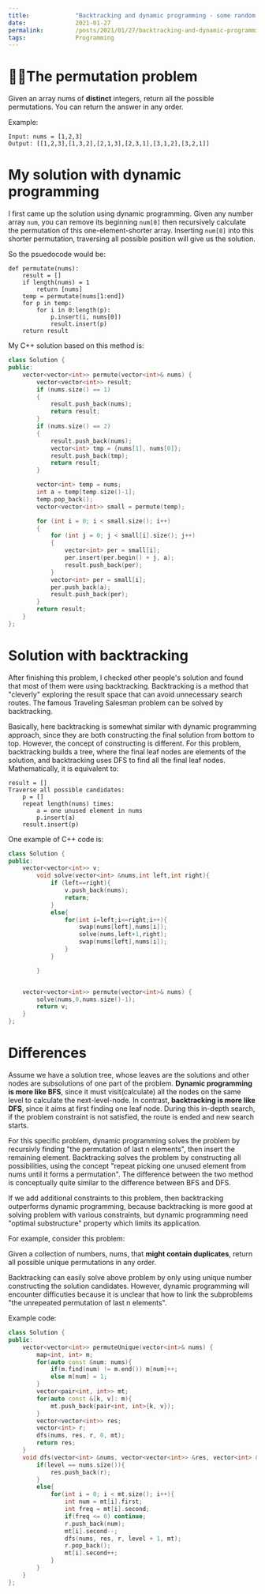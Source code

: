 ```yaml
---
title:             "Backtracking and dynamic programming - some random thinking from the permutation problem"
date:              2021-01-27
permalink:         /posts/2021/01/27/backtracking-and-dynamic-programming
tags:              Programming
---
```


# The permutation problem

Given an array nums of **distinct** integers, return all the possible permutations. You can return the answer in any order.

Example:

```
Input: nums = [1,2,3]
Output: [[1,2,3],[1,3,2],[2,1,3],[2,3,1],[3,1,2],[3,2,1]]
```


# My solution with dynamic programming

I first came up the solution using dynamic programming. Given any number array `num`, you can remove its beginning `num[0]` then recursively calculate the permutation of this one-element-shorter array. Inserting `num[0]` into this shorter permutation, traversing all possible position will give us the solution.

So the psuedocode would be:

```
def permutate(nums):
	result = []
	if length(nums) = 1
		return [nums]
	temp = permutate(nums[1:end])
	for p in temp:
		for i in 0:length(p):
			p.insert(i, nums[0])
			result.insert(p)
	return result
```

My C++ solution based on this method is:

```c++
class Solution {
public:
    vector<vector<int>> permute(vector<int>& nums) {
        vector<vector<int>> result;
        if (nums.size() == 1)
        {
            result.push_back(nums);
            return result;
        }
        if (nums.size() == 2)
        {
            result.push_back(nums);
            vector<int> tmp = {nums[1], nums[0]};
            result.push_back(tmp);
            return result;
        }

        vector<int> temp = nums;
        int a = temp[temp.size()-1];
        temp.pop_back();
        vector<vector<int>> small = permute(temp);

        for (int i = 0; i < small.size(); i++)
        {
            for (int j = 0; j < small[i].size(); j++)
            {
                vector<int> per = small[i];
                per.insert(per.begin() + j, a);
                result.push_back(per);
            }
            vector<int> per = small[i];
            per.push_back(a);
            result.push_back(per);
        }
        return result;
    }
};
```


# Solution with backtracking

After finishing this problem, I checked other people's solution and found that most of them were using backtracking. Backtracking is a method that "cleverly" exploring the result space that can avoid unnecessary search routes. The famous Traveling Salesman problem can be solved by backtracking.

Basically, here backtracking is somewhat similar with dynamic programming approach, since they are both constructing the final solution from bottom to top. However, the concept of constructing is different. For this problem, backtracking builds a tree, where the final leaf nodes are elements of the solution, and backtracking uses DFS to find all the final leaf nodes. Mathematically, it is equivalent to:

```
result = []
Traverse all possible candidates:
	p = []
	repeat length(nums) times:
		a = one unused element in nums
		p.insert(a)
	result.insert(p)
```

One example of C++ code is:

```c++
class Solution {
public:
    vector<vector<int>> v;
        void solve(vector<int> &nums,int left,int right){
            if (left==right){
                v.push_back(nums);
                return;
            }
            else{
                for(int i=left;i<=right;i++){
                    swap(nums[left],nums[i]);
                    solve(nums,left+1,right);
                    swap(nums[left],nums[i]);
                }
            }

        }


    vector<vector<int>> permute(vector<int>& nums) {
        solve(nums,0,nums.size()-1);
        return v;
    }
};
```

# Differences

Assume we have a solution tree, whose leaves are the solutions and other nodes are subsolutions of one part of the problem. **Dynamic programming is more like BFS**, since it must visit(calculate) all the nodes on the same level to calculate the next-level-node. In contrast, **backtracking is more like DFS**, since it aims at first finding one leaf node. During this in-depth search, if the problem constraint is not satisfied, the route is ended and new search starts.

For this specific problem, dynamic programming solves the problem by recursivly finding "the permutation of last n elements", then insert the remaining element. Backtracking solves the problem by constructing all possibilities, using the concept "repeat picking one unused element from nums until it forms a permutation". The difference between the two method is conceptually quite similar to the difference between BFS and DFS.

If we add additional constraints to this problem, then backtracking outperforms dynamic programming, because backtracking is more good at solving problem with various constraints, but dynamic programming need "optimal substructure" property which limits its application.

For example, consider this problem:

Given a collection of numbers, nums, that **might contain duplicates**, return all possible unique permutations in any order.

Backtracking can easily solve above problem by only using unique number constructing the solution candidates. However, dynamic programming will encounter difficuties because it is unclear that how to link the subproblems "the unrepeated permutation of last n elements".

Example code:

```c++
class Solution {
public:
    vector<vector<int>> permuteUnique(vector<int>& nums) {
        map<int, int> m;
        for(auto const &num: nums){
            if(m.find(num) != m.end()) m[num]++;
            else m[num] = 1;
        }
        vector<pair<int, int>> mt;
        for(auto const &[k, v]: m){
            mt.push_back(pair<int, int>{k, v});
        }
        vector<vector<int>> res;
        vector<int> r;
        dfs(nums, res, r, 0, mt);
        return res;
    }
    void dfs(vector<int> &nums, vector<vector<int>> &res, vector<int> &r, int level, vector<pair<int, int>> &mt){
        if(level == nums.size()){
            res.push_back(r);
        }
        else{
            for(int i = 0; i < mt.size(); i++){
                int num = mt[i].first;
                int freq = mt[i].second;
                if(freq <= 0) continue;
                r.push_back(num);
                mt[i].second--;
                dfs(nums, res, r, level + 1, mt);
                r.pop_back();
                mt[i].second++;
            }
        }
    }
};
```
